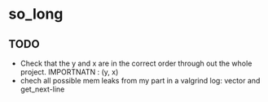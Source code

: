 # so_long

## TODO
- Check that the y and x are in the correct order through out the whole project.
IMPORTNATN : (y, x)
- chech all possible mem leaks from my part in a valgrind log: vector and get_next-line
